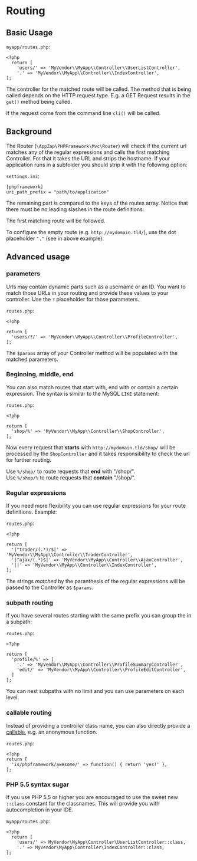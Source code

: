 # Routing

## Basic Usage
`myapp/routes.php`:

    <?php
      return [
        'users/' => 'MyVendor\\MyApp\\Controller\\UserListController',
        '.' => 'MyVendor\\MyApp\\Controller\\IndexController',
    ];

The controller for the matched route will be called. The method that is being called depends on the HTTP request type. E.g. a GET Request results in the `get()` method being called.

If the request come from the command line `cli()` will be called.

## Background

The Router (`\AppZap\PHPFramework\Mvc\Router`) will check if the current url matches any of the regular expressions and calls the first matching Controller. For that it takes the URL and strips the hostname. If your application runs in a subfolder you should strip it with the following option:

`settings.ini`:

    [phpframework]
    uri_path_prefix = "path/to/application"

The remaining part is compared to the keys of the routes array. Notice that there must be no leading slashes in the route definitions.

The first matching route will be followed.

To configure the empty route (e.g. `http://mydomain.tld/`), use the dot placeholder `"."` (see in above example).

## Advanced usage

### parameters

Urls may contain dynamic parts such as a username or an ID. You want to match those URLs in your routing and provide these values to your controller. Use the `?` placeholder for those parameters.

`routes.php`:

    <?php

    return [
      'users/?/' => 'MyVendor\\MyApp\\Controller\\ProfileController',
    ];

The `$params` array of your Controller method will be populated with the matched parameters.

### Beginning, middle, end

You can also match routes that start with, end with or contain a certain expression. The syntax is similar to the MySQL `LIKE` statement:

`routes.php`:

    <?php

    return [
      'shop/%' => 'MyVendor\\MyApp\\Controller\\ShopController',
    ];

Now every request that **starts** with `http://mydomain.tld/shop/` will be processed by the `ShopController` and it takes responsibility to check the url for further routing.

Use `%/shop/` to route requests that **end** with "/shop/".<br>
Use `%/shop/%` to route requests that **contain** "/shop/".<br>

### Regular expressions

If you need more flexibility you can use regular expressions for your route definitions. Example:

`routes.php`:

    <?php

    return [
      '|^trader/(.*)/$|' => 'MyVendor\\MyApp\\Controller\\TraderController',
      '|^ajax/(.*)$|' => 'MyVendor\\MyApp\\Controller\\AjaxController',
      '||' => 'MyVendor\\MyApp\\Controller\\IndexController',
    ];

The strings *matched* by the paranthesis of the regular expressions will be passed to the Controller as `$params`.

### subpath routing

If you have several routes starting with the same prefix you can group the in a subpath:

`routes.php`:

    <?php

    return [
      'profile/%' => [
        '.' => 'MyVendor\\MyApp\\Controller\\ProfileSummaryController',
        'edit/' => 'MyVendor\\MyApp\\Controller\\ProfileEditController',
      ]
    ];

You can nest subpaths with no limit and you can use parameters on each level.

### callable routing

Instead of providing a controller class name, you can also directly provide a [callable](http://de2.php.net/manual/de/function.is-callable.php), e.g. an anonymous function.

`routes.php`:

    <?php
    return [
      'is/phpframework/awesome/' => function() { return 'yes!' },
    ];

### PHP 5.5 syntax sugar

If you use PHP 5.5 or higher you are encouraged to use the sweet new `::class` constant for the classnames. This will provide you with autocompletion in your IDE.

`myapp/routes.php`:

    <?php
      return [
        'users/' => MyVendor\MyApp\Controller\UserListController::class,
        '.' => MyVendor\MyApp\Controller\IndexController::class,
    ];

